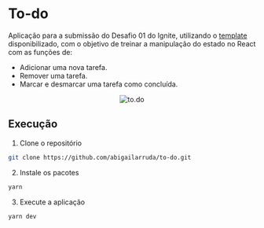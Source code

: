# To-do

Aplicação para a submissão do Desafio 01 do Ignite, utilizando o [template](https://github.com/rocketseat-education/ignite-template-reactjs-conceitos-do-react) disponibilizado, com o objetivo de treinar a manipulação do estado no React com as funções de:

- Adicionar uma nova tarefa.
- Remover uma tarefa.
- Marcar e desmarcar uma tarefa como concluída.

<p align="center">
  <img src="https://user-images.githubusercontent.com/26419930/125309211-f20ac380-e307-11eb-9254-5b4ccf363359.png" alt="to.do"/>
</p>

## Execução

1. Clone o repositório

```sh
git clone https://github.com/abigailarruda/to-do.git
```

2. Instale os pacotes

```sh
yarn
```

3. Execute a aplicação

```sh
yarn dev
```
